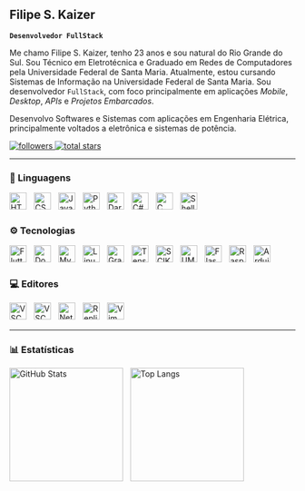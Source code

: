 ##  Filipe S. Kaizer

**`Desenvolvedor FullStack`**

Me chamo Filipe S. Kaizer, tenho 23 anos e sou natural do Rio Grande do Sul. Sou Técnico em Eletrotécnica e Graduado em Redes de Computadores pela Universidade Federal de Santa Maria. Atualmente, estou cursando Sistemas de Informação na Universidade Federal de Santa Maria. Sou desenvolvedor `FullStack`, com foco principalmente em aplicações *Mobile*, *Desktop*, *APIs* e *Projetos Embarcados*. 

Desenvolvo Softwares e Sistemas com aplicações em Engenharia Elétrica, principalmente voltados a eletrônica e sistemas de potência. 

<a href="https://github.com/filipeKaizer?tab=followers">
  <img alt="followers" title="Follow me on Github" 
       src="https://custom-icon-badges.demolab.com/github/followers/filipeKaizer?color=236ad3&labelColor=1155ba&style=for-the-badge&logo=person-add&label=Follow&logoColor=white"/>
</a>

<a href="https://github.com/filipeKaizer?tab=repositories&sort=stargazers">
  <img alt="total stars" title="Total stars on GitHub" 
       src="https://custom-icon-badges.demolab.com/github/stars/filipeKaizer?color=55960c&style=for-the-badge&labelColor=488207&logo=star"/>
</a>


---

### 🤖 Linguagens

<img align="left" alt="HTML" width="30px" style="padding-right:10px;" src="https://cdn.jsdelivr.net/gh/devicons/devicon@latest/icons/html5/html5-original.svg"/>
<img align="left" alt="CSS" width="30px" style="padding-right:10px;" src="https://cdn.jsdelivr.net/gh/devicons/devicon@latest/icons/css3/css3-original.svg"/>
<img align="left" alt="Java" width="30px" style="padding-right:10px;" src="https://cdn.jsdelivr.net/gh/devicons/devicon/icons/java/java-original.svg"/>
<img align="left" alt="Python" width="30px" style="padding-right:10px;" src="https://cdn.jsdelivr.net/gh/devicons/devicon@latest/icons/python/python-original.svg"/>
<img align="left" alt="Dart" width="30px" style="padding-right:10px;" src="https://cdn.jsdelivr.net/gh/devicons/devicon@latest/icons/dart/dart-original.svg"/>
<img align="left" alt="C#" width="30px" style="padding-right:10px;" src="https://cdn.jsdelivr.net/gh/devicons/devicon@latest/icons/csharp/csharp-original.svg"/>
<img align="left" alt="C" width="30px" style="padding-right:10px;" src="https://cdn.jsdelivr.net/gh/devicons/devicon/icons/c/c-original.svg"/>
<img align="left" alt="Shell Script" width="30px" style="padding-right:10px;" src="https://cdn.jsdelivr.net/gh/devicons/devicon@latest/icons/bash/bash-original.svg"/>


<br />

<br />

### ⚙️ Tecnologias

<img align="left" alt="Flutter" width="30px" style="padding-right:10px;" src="https://cdn.jsdelivr.net/gh/devicons/devicon@latest/icons/flutter/flutter-original.svg"/>
<img align="left" alt="Docker" width="30px" style="padding-right:10px;" src="https://cdn.jsdelivr.net/gh/devicons/devicon@latest/icons/docker/docker-plain.svg"/>
<img align="left" alt="MySQL" width="30px" style="padding-right:10px;" src="https://cdn.jsdelivr.net/gh/devicons/devicon@latest/icons/mysql/mysql-original.svg" />
<img align="left" alt="Linux" width="30px" style="padding-right:10px;" src="https://cdn.jsdelivr.net/gh/devicons/devicon@latest/icons/linux/linux-original.svg"/>
<img align="left" alt="Grafana" width="30px" style="padding-right:10px;" src="https://cdn.jsdelivr.net/gh/devicons/devicon@latest/icons/grafana/grafana-original.svg"/>
<img align="left" alt="Tensor Flow" width="30px" style="padding-right:10px;" src="https://cdn.jsdelivr.net/gh/devicons/devicon@latest/icons/tensorflow/tensorflow-original.svg"/>
<img align="left" alt="SCIKIT Learn" width="30px" style="padding-right:10px;" src="https://cdn.jsdelivr.net/gh/devicons/devicon@latest/icons/scikitlearn/scikitlearn-original.svg"/>
<img align="left" alt="UML" width="30px" style="padding-right:10px;" src="https://cdn.jsdelivr.net/gh/devicons/devicon@latest/icons/unifiedmodelinglanguage/unifiedmodelinglanguage-original.svg"/>
<img align="left" alt="Flask" width="30px" style="padding-right:10px;" src="https://cdn.jsdelivr.net/gh/devicons/devicon@latest/icons/flask/flask-original.svg"/>
<img align="left" alt="Raspberry Pi" width="30px" style="padding-right:10px;" src="https://cdn.jsdelivr.net/gh/devicons/devicon@latest/icons/raspberrypi/raspberrypi-original.svg"/>
<img align="left" alt="Arduino" width="30px" style="padding-right:10px;" src="https://cdn.jsdelivr.net/gh/devicons/devicon@latest/icons/arduino/arduino-original.svg"/>




<br />

<br />


### 💻 Editores

<img align="left" alt="VSCode" width="30px" style="padding-right:10px;" src="https://cdn.jsdelivr.net/gh/devicons/devicon@latest/icons/vscode/vscode-original.svg"/>
<img align="left" alt="VSCommunity" width="30px" style="padding-right:10px;" src="https://cdn.jsdelivr.net/gh/devicons/devicon@latest/icons/visualstudio/visualstudio-original.svg"/>
<img align="left" alt="NetBeans" width="30px" style="padding-right:10px;" src="https://cdn.jsdelivr.net/gh/devicons/devicon@latest/icons/netbeans/netbeans-original.svg"/>
<img align="left" alt="Replit" width="30px" style="padding-right:10px;" src="https://cdn.jsdelivr.net/gh/devicons/devicon@latest/icons/replit/replit-original.svg"/>
<img align="left" alt="Vim" width="30px" style="padding-right:10px;" src="https://cdn.jsdelivr.net/gh/devicons/devicon@latest/icons/vim/vim-original.svg"/>


<br />

<br />

---

### 📊 Estatísticas

<p>
  <img 
    align="left" 
    alt="GitHub Stats" 
    height="200" 
    style="padding-right: 10px;" 
    src="https://github-readme-stats.vercel.app/api?username=filipeKaizer&show_icons=true&theme=city_lights&include_all_commits=true&locale=pt-br" 
  />

  <img 
      align="left" 
      alt="Top Langs" 
      height="200" 
      src="https://github-readme-stats.vercel.app/api/top-langs/?username=filipeKaizer&theme=city_lights&layout=compact&custom_title=Tecnologias&langs_count=12" 
  />
</p>

